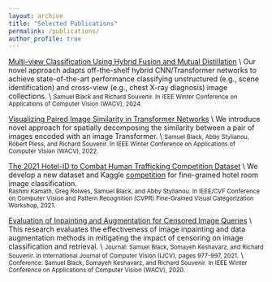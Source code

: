 ```yaml
---
layout: archive
title: "Selected Publications"
permalink: /publications/
author_profile: true
---
```


[Multi-view Classification Using Hybrid Fusion and Mutual Distillation](/projects/multi-view-classification/) \\
Our novel approach adapts off-the-shelf hybrid CNN/Transformer networks to achieve state-of-the-art performance classifying unstructured (e.g., scene identification) and cross-view (e.g., chest X-ray diagnosis) image collections. \\
<small>Samuel Black and Richard Souvenir. In IEEE Winter Conference on Applications of Computer Vision (WACV), 2024.</small>

[Visualizing Paired Image Similarity in Transformer Networks](/projects/transformer-visualization/) \\
We introduce novel approach for spatially decomposing the similarity between a pair of images encoded with an image Transformer. \\
<small>Samuel Black, Abby Stylianou, Robert Pless, and Richard Souvenir. In IEEE Winter Conference on Applications of Computer Vision (WACV), 2022.</small>

[The 2021 Hotel-ID to Combat Human Trafficking Competition Dataset](https://arxiv.org/pdf/2106.05746.pdf) \\
We develop a new dataset and Kaggle [competition](https://www.kaggle.com/c/hotel-id-2021-fgvc8) for fine-grained hotel room image classification.  
<small>Rashmi Kamath, Greg Rolwes, Samuel Black, and Abby Stylianou. In IEEE/CVF Conference on Computer Vision and Pattern Recognition (CVPR) Fine-Grained Visual Categorization Workshop, 2021.</small>

[Evaluation of Inpainting and Augmentation for Censored Image Queries](/projects/inpainting-augmentation/) \\
This research evaluates the effectiveness of image inpainting and data augmentation methods in mitigating the impact of censoring on image classification and retrieval. \\
<small>Journal: Samuel Black, Somayeh Keshavarz, and Richard Souvenir. In International Journal of Computer Vision (IJCV), pages 977-997, 2021.</small> \\
<small>Conference: Samuel Black, Somayeh Keshavarz, and Richard Souvenir. In IEEE Winter Conference on Applications of Computer Vision (WACV), 2020.</small>